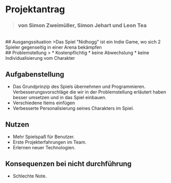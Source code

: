 # Projektantrag> ### von Simon Zweimüller, Simon Jehart und Leon Tea<br>## Ausgangssituation>Das Spiel "Nidhogg" ist ein Indie Game, wo sich 2 Spieler gegenseitig in einer Arena bekämpfen<br>## Problemstellung>* Kostenpflichtig* keine Abwechslung* keine Individualisierung vom Charakter## Aufgabenstellung> * Das Grundprinzip des Spiels übernehmen und Programmieren. Verbesserungsvorschläge die wir in der Problemstellung erläutert haben besser umsetzen und in das Spiel einbauen. * Verschiedene Items einfügen* Verbesserte Personalisierung seines Charakters im Spiel.## Nutzen> * Mehr Spielspaß für Benutzer.* Erste Projekterfahrungen im Team.* Erlernen neuer Technologien.## Konsequenzen bei nicht durchführung> * Schlechte Note.